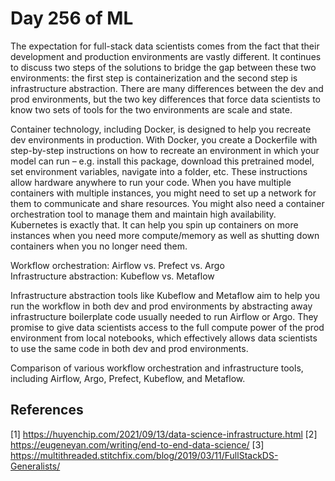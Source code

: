 # Day 256 of ML 


The expectation for full-stack data scientists comes from the fact that their development and production environments are vastly different. It continues to discuss two steps of the solutions to bridge the gap between these two environments: the first step is containerization and the second step is infrastructure abstraction. There are many differences between the dev and prod environments, but the two key differences that force data scientists to know two sets of tools for the two environments are scale and state.

Container technology, including Docker, is designed to help you recreate dev environments in production. With Docker, you create a Dockerfile with step-by-step instructions on how to recreate an environment in which your model can run – e.g. install this package, download this pretrained model, set environment variables, navigate into a folder, etc. These instructions allow hardware anywhere to run your code. When you have multiple containers with multiple instances, you might need to set up a network for them to communicate and share resources. You might also need a container orchestration tool to manage them and maintain high availability. Kubernetes is exactly that. It can help you spin up containers on more instances when you need more compute/memory as well as shutting down containers when you no longer need them.

Workflow orchestration: Airflow vs. Prefect vs. Argo  
Infrastructure abstraction: Kubeflow vs. Metaflow  

Infrastructure abstraction tools like Kubeflow and Metaflow aim to help you run the workflow in both dev and prod environments by abstracting away infrastructure boilerplate code usually needed to run Airflow or Argo. They promise to give data scientists access to the full compute power of the prod environment from local notebooks, which effectively allows data scientists to use the same code in both dev and prod environments.

Comparison of various workflow orchestration and infrastructure tools, including Airflow, Argo, Prefect, Kubeflow, and Metaflow.



**References**
------------
[1] https://huyenchip.com/2021/09/13/data-science-infrastructure.html
[2] https://eugeneyan.com/writing/end-to-end-data-science/
[3] https://multithreaded.stitchfix.com/blog/2019/03/11/FullStackDS-Generalists/